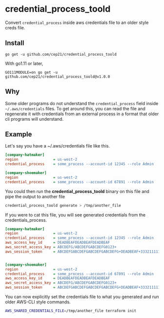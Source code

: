 # credential_process_toold
Convert `credential_process` inside aws credentials file to an older style creds file.

## Install

`go get -u github.com/cep21/credential_process_toold`

With go1.11 or later,

`GO111MODULE=on go get -u github.com/cep21/credential_process_toold@v1.0.0`

## Why

Some older programs do not understand the `credential_process` field inside `~/.aws/credentials` files.
To get around this, you can read the file and regenerate it with credentials from an external process in a
format that older cli programs will understand.

## Example

Let's say you have a ~/.aws/credentials file like this.

```ini
[company-hatmaker]
region                = us-west-2
credential_process    = some_process --account-id 12345 --role Admin

[company-shoemaker]
region                = us-west-2
credential_process    = some_process --account-id 67891 --role Admin
```

You could then run the **credential_process_toold** binary on this file and pipe the output to another file

```bash
credential_process_toold generate > /tmp/another_file
```

If you were to cat this file, you will see generated credentials from the credentials_process.

```ini
[company-hatmaker]
region                = us-west-2
credential_process    = some_process --account-id 12345 --role Admin
aws_access_key_id     = DEADBEAFDEADBEAFDEADBEAF
aws_secret_access_key = ABCDEFG/ABCDEFGABCDEFG0123+
aws_session_token     = ABCDEFGABCDEFGABCDEFGABCDEFG+DEADBEAF+333211111


[company-shoemaker]
region                = us-west-2
credential_process    = some_process --account-id 67891 --role Admin
aws_access_key_id     = DEADBEAFDEADBEAFDEADBEAF
aws_secret_access_key = ABCDEFG/ABCDEFGABCDEFG0123+
aws_session_token     = ABCDEFGABCDEFGABCDEFGABCDEFG+DEADBEAF+333211111
```

You can now explicitly set the credentials file to what you generated and run older AWS-CLI style commands.

```bash
AWS_SHARED_CREDENTIALS_FILE=/tmp/another_file terraform init
```